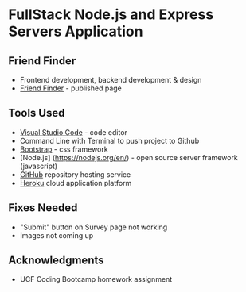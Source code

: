 # FullStack Node.js and Express Servers Application

## Friend Finder
* Frontend development, backend development & design
* [Friend Finder](https://mighty-savannah-50392.herokuapp.com/) - published page

## Tools Used
* [Visual Studio Code](https://code.visualstudio.com/) - code editor
* Command Line with Terminal to push project to Github
* [Bootstrap](https://getbootstrap.com/) - css framework
* [Node.js] (https://nodejs.org/en/) - open source server framework (javascript)
* [GitHub](https://help.github.com)  repository hosting service
* [Heroku](https://www.heroku.com/) cloud application platform

## Fixes Needed
* "Submit" button on Survey page not working
* Images not coming up

## Acknowledgments
* UCF Coding Bootcamp homework assignment
